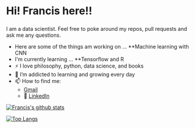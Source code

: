 # Hi! Francis here!!
### 
I am a data scientist. Feel free to poke around my repos, pull requests and ask me any questions.

- Here are some of the things am working on ... **Machine learning with CNN 
- I'm currently learning ... **Tensorflow and R
- :zap: I love philosophy, python, data science, and books
- 🌱 I’m addicted to learning and growing every day
- 📫 How to find me: 
  -  [Gmail](franciskingk@gmail.com)
  - :office: [LinkedIn](https://www.linkedin.com/in/francis-gikaru-20b8b5bb/)






  
[![Francis's github stats](https://github-readme-stats.vercel.app/api?username=franciskingk&count_private=true&show_icons=true&theme=default&hide_rank=false)](https://github.com/anuraghazra/github-readme-stats)




[![Top Langs](https://github-readme-stats.vercel.app/api/top-langs/?username=franciskingk)](https://github.com/franciskingk/github-readme-stats)
